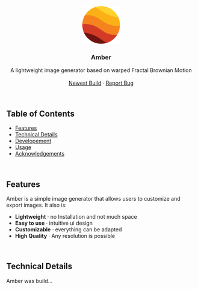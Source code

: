 <!-- PROJECT LOGO -->
<div align="center">
  <a href="https://github.com/its-nion/Amber">
    <img src="icon/Amber.png" alt="Logo" width="100" height="100">
  </a>

  <h3 align="center">Amber</h3>
  
  <p align="center">
    A lightweight image generator based on warped Fractal Brownian Motion
    <br />
    <br />
    <a href="https://github.com/othneildrew/Best-README-Template">Newest Build</a>
    ·
    <a href="https://github.com/othneildrew/Best-README-Template/issues/new?labels=bug&template=bug-report---.md">Report Bug</a>
  </p>
</div>

<br />

## Table of Contents
- [Features](#features)
- [Technical Details](#example)
- [Developement](#example)
- [Usage](#philosophy)
- [Acknowledgements](#something)

<br />

## Features
Amber is a simple image generator that allows users to customize and export images. It also is: 
- **Lightweight** · no Installation and not much space
- **Easy to use** · intuitive ui design
- **Customizable** · everything can be adapted
- **High Quality** · Any resolution is possible

<br />

## Technical Details
Amber was build...
